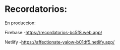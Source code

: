 # Recordatorios:

En produccion:


Firebase
-https://recordatorios-bc5f8.web.app/

Netlify
-https://affectionate-yalow-b01df5.netlify.app/
